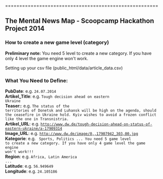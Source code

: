 ======================================================
<h2>The Mental News Map - Scoopcamp Hackathon Project 2014</h2>


<h3>How to create a new game level (category)</h3>


<b>Preliminary note:</b> You need 5 level to create a new category. If you have only 4 level the game engine won't work.

Setting up your csv file (public_html/data/article_data.csv)<br>

<h3>What You Need to Define:</h3>

<b>PubDate</b>: e.g. <code>24.07.2014</code><br>
<b>Artikel_Title</b>: e.g. <code>Tough decision ahead on eastern Ukraine</code><br>
<b>Teaser:</b>: e.g. <code>The status of the territories of Donetsk and Luhansk will be high on the agenda, should the ceasefire in Ukraine hold. Kyiv wishes to avoid a frozen conflict like the one in Transnistria.</code><br>
<b>Artikel_URL</b>: e.g. <code>http://www.dw.de/tough-decision-ahead-on-status-of-eastern-ukraine/a-17909314</code><br>
<b>Image_URL</b>: e.g. <code>http://www.dw.de/image/0,,17907942_303,00.jpg</code><br>
<b>Kategorie</b>: e.g. <code> Sports, Politics ... You need 5 game level to create a new category. If you have only 4 game level the game engine won't work!!!</code><br>
<b>Region</b>: e.g. <code>Africa, Latin America ... </code><br>
<b>Latitude</b>: e.g. <code>56.949649</code><br>
<b>Longitude</b>: e.g. <code>24.105186</code><br>




